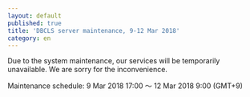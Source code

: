 ```yaml
---
layout: default
published: true
title: 'DBCLS server maintenance, 9-12 Mar 2018'
category: en
---
```

Due to the system maintenance, our services will be temporarily unavailable. We are sorry for the inconvenience.
 
Maintenance schedule: 9 Mar 2018 17:00 〜 12 Mar 2018 9:00 (GMT+9)
